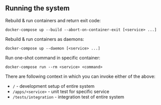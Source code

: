 ## Running the system

Rebuild & run containers and return exit code:

    docker-compose up --build --abort-on-container-exit [<service> ...]

Rebuild & run containers as daemons:

    docker-compose up --daemon [<service> ...]

Run one-shot command in specific container:

    docker-compose run --rm <service> <command>

There are following context in which you can invoke either of the above:

- `/` - development setup of entire system
- `/apps/<service>` - unit test for specific service
- `/tests/integration` - integration test of entire system
